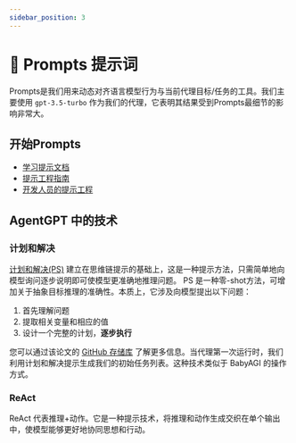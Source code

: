 ```yaml
---
sidebar_position: 3
---
```


# 💬 Prompts 提示词

Prompts是我们用来动态对齐语言模型行为与当前代理目标/任务的工具。我们主要使用 `gpt-3.5-turbo` 作为我们的代理，它表明其结果受到Prompts最细节的影响非常大。

## 开始Prompts

- [学习提示文档](https://learnprompting.org/)
- [提示工程指南](https://www.promptingguide.ai/techniques/consistency)
- [开发人员的提示工程](https://www.deeplearning.ai/short-courses/chatgpt-prompt-engineering-for-developers/)

## AgentGPT 中的技术

### 计划和解决

[计划和解决(PS)](https://arxiv.org/abs/2305.04091) 建立在思维链提示的基础上，这是一种提示方法，只需简单地向模型询问逐步说明即可使模型更准确地推理问题。 PS 是一种零-shot方法，可增加关于抽象目标推理的准确性。本质上，它涉及向模型提出以下问题：

1. 首先理解问题
2. 提取相关变量和相应的值
3. 设计一个完整的计划，**逐步执行**

您可以通过该论文的 [GitHub 存储库](https://github.com/AGI-Edgerunners/Plan-and-Solve-Prompting) 了解更多信息。当代理第一次运行时，我们利用计划和解决提示生成我们的初始任务列表。这种技术类似于 BabyAGI 的操作方式。

### ReAct

ReAct 代表推理+动作。它是一种提示技术，将推理和动作生成交织在单个输出中，使模型能够更好地协同思想和行动。
